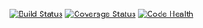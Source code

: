 [![Build Status](https://travis-ci.org/dsilsan/empresa2.svg?branch=master)](https://travis-ci.org/dsilsan/empresa2)
[![Coverage Status](https://coveralls.io/repos/dsilsan/empresa2/badge.png)](https://coveralls.io/r/dsilsan/empresa2)
[![Code Health](https://landscape.io/github/dsilsan/empresa2/master/landscape.svg)](https://landscape.io/github/dsilsan/empresa2/master)